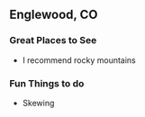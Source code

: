 ## Englewood, CO

### Great Places to See
- I recommend rocky mountains

### Fun Things to do
- Skewing
